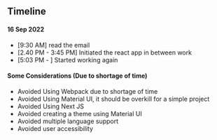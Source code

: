 ## Timeline ##

#### 16 Sep 2022 ####

* [9:30 AM] read the email
* [2.40 PM - 3:45 PM] Initiated the react app in between work
* [5:03 PM - ] Started working again


#### Some Considerations (Due to shortage of time) ####
* Avoided Using Webpack due to shortage of time
* Avoided Using Material UI, it should be overkill for a simple project
* Avoided Using Next JS
* Avoided creating a theme using Material UI
* Avoided multiple language support
* Avoided user accessibility
